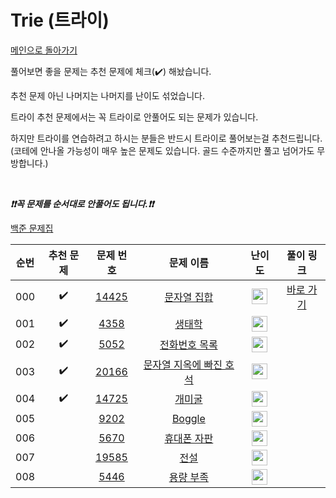 # Trie (트라이)

[메인으로 돌아가기](https://github.com/tony9402/baekjoon)

풀어보면 좋을 문제는 추천 문제에 체크(:heavy_check_mark:) 해놨습니다.

추천 문제 아닌 나머지는 나머지를 난이도 섞었습니다.

트라이 추천 문제에서는 꼭 트라이로 안풀어도 되는 문제가 있습니다.

하지만 트라이를 연습하려고 하시는 분들은 반드시 트라이로 풀어보는걸 추천드립니다.
(코테에 안나올 가능성이 매우 높은 문제도 있습니다. 골드 수준까지만 풀고 넘어가도 무방합니다.)

<br>

***❗️❗️꼭 문제를 순서대로 안풀어도 됩니다.❗️❗️***

[백준 문제집](https://www.acmicpc.net/workbook/view/6785)


|순번|추천 문제|문제 번호|문제 이름|난이도|풀이 링크|
|:--:|:--:|:--:|:--:|:--:|:--:|
|000|:heavy_check_mark:|<a href="https://www.acmicpc.net/problem/14425" target="_blank">14425</a>|<a href="https://www.acmicpc.net/problem/14425" target="_blank">문자열 집합</a>|<img height="25px" width="25px" src="https://static.solved.ac/tier_small/7.svg"/>|<a href="https://github.com/tony9402/algorithm-solutions/tree/main/solutions/baekjoon/14425" target="_blank">바로 가기</a>|
|001|:heavy_check_mark:|<a href="https://www.acmicpc.net/problem/4358" target="_blank">4358</a>|<a href="https://www.acmicpc.net/problem/4358" target="_blank">생태학</a>|<img height="25px" width="25px" src="https://static.solved.ac/tier_small/9.svg"/>||
|002|:heavy_check_mark:|<a href="https://www.acmicpc.net/problem/5052" target="_blank">5052</a>|<a href="https://www.acmicpc.net/problem/5052" target="_blank">전화번호 목록</a>|<img height="25px" width="25px" src="https://static.solved.ac/tier_small/12.svg"/>||
|003|:heavy_check_mark:|<a href="https://www.acmicpc.net/problem/20166" target="_blank">20166</a>|<a href="https://www.acmicpc.net/problem/20166" target="_blank">문자열 지옥에 빠진 호석</a>|<img height="25px" width="25px" src="https://static.solved.ac/tier_small/12.svg"/>||
|004|:heavy_check_mark:|<a href="https://www.acmicpc.net/problem/14725" target="_blank">14725</a>|<a href="https://www.acmicpc.net/problem/14725" target="_blank">개미굴</a>|<img height="25px" width="25px" src="https://static.solved.ac/tier_small/13.svg"/>||
|005||<a href="https://www.acmicpc.net/problem/9202" target="_blank">9202</a>|<a href="https://www.acmicpc.net/problem/9202" target="_blank">Boggle</a>|<img height="25px" width="25px" src="https://static.solved.ac/tier_small/16.svg"/>||
|006||<a href="https://www.acmicpc.net/problem/5670" target="_blank">5670</a>|<a href="https://www.acmicpc.net/problem/5670" target="_blank">휴대폰 자판</a>|<img height="25px" width="25px" src="https://static.solved.ac/tier_small/17.svg"/>||
|007||<a href="https://www.acmicpc.net/problem/19585" target="_blank">19585</a>|<a href="https://www.acmicpc.net/problem/19585" target="_blank">전설</a>|<img height="25px" width="25px" src="https://static.solved.ac/tier_small/18.svg"/>||
|008||<a href="https://www.acmicpc.net/problem/5446" target="_blank">5446</a>|<a href="https://www.acmicpc.net/problem/5446" target="_blank">용량 부족</a>|<img height="25px" width="25px" src="https://static.solved.ac/tier_small/18.svg"/>||